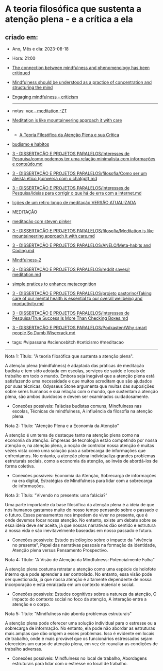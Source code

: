 # A teoria filosófica que sustenta a atenção plena - e a crítica a ela

## criado em: 
-  Ano, Mês e dia: 2023-08-18
- Hora: 21:00
- [The connection between mindfulness and phenomenology has been critiqued](The%20connection%20between%20mindfulness%20and%20phenomenology%20has%20been%20critiqued.md)
- [Mindfulness should be understood as a practice of concentration and structuring the mind](Mindfulness%20should%20be%20understood%20as%20a%20practice%20of%20concentration%20and%20structuring%20the%20mind.md)
- [Engaging mindfulness - criticism](Engaging%20mindfulness%20-%20criticism.md) 
  
  
  
  
  ---
- notas: [vox -  meditation  -ZT](vox%20-%20%20meditation%20%20-ZT.md)
- [Meditation is like mountaineering approach it with care](Meditation%20is%20like%20mountaineering%20approach%20it%20with%20care)
- - [A Teoria Filosófica da Atenção Plena e sua Crítica](.md)
- [budismo e habitos](../2%20-%20NOTAS%20PERMANENTES/budismo%20e%20habitos.md)
- [3 - DISSERTAÇÃO E PROJETOS PARALELOS/Interesses de Pesquisa/como podemos ter uma relação minimalista com informações e conteúdo.md](3%20-%20DISSERTAÇÃO%20E%20PROJETOS%20PARALELOS/Interesses%20de%20Pesquisa/como%20podemos%20ter%20uma%20relação%20minimalista%20com%20informações%20e%20conteúdo.md)
- [3 - DISSERTAÇÃO E PROJETOS PARALELOS/filosofia/Como ser um ateísta ético (conversa com o chatgpt).md](3%20-%20DISSERTAÇÃO%20E%20PROJETOS%20PARALELOS/filosofia/Como%20ser%20um%20ateísta%20ético%20(conversa%20com%20o%20chatgpt).md)
- [3 - DISSERTAÇÃO E PROJETOS PARALELOS/Interesses de Pesquisa/ideias para corrigir o que há de erra com a internet.md](3%20-%20DISSERTAÇÃO%20E%20PROJETOS%20PARALELOS/Interesses%20de%20Pesquisa/ideias%20para%20corrigir%20o%20que%20há%20de%20erra%20com%20a%20internet.md)
- [lições de um retiro longo de meditação VERSÃO ATUALIZADA](../2%20-%20NOTAS%20PERMANENTES/lições%20de%20um%20retiro%20longo%20de%20meditação%20VERSÃO%20ATUALIZADA.md)
- [MEDITAÇÃO](../2%20-%20NOTAS%20PERMANENTES/MEDITAÇÃO.md)
- [meditação com steven pinker](../4%20-%20REF%20BIBLIOGRÁFICA/meditação%20com%20steven%20pinker.md)
- [3 - DISSERTAÇÃO E PROJETOS PARALELOS/filosofia/Meditation is like mountaineering approach it with care.md](3%20-%20DISSERTAÇÃO%20E%20PROJETOS%20PARALELOS/filosofia/Meditation%20is%20like%20mountaineering%20approach%20it%20with%20care.md)
- [3 - DISSERTAÇÃO E PROJETOS PARALELOS/ANELO/Meta-habits and Coding.md](3%20-%20DISSERTAÇÃO%20E%20PROJETOS%20PARALELOS/ANELO/Meta-habits%20and%20Coding.md)
- [Mindfulness-2](../4%20-%20REF%20BIBLIOGRÁFICA/Mindfulness-2.md)
- [3 - DISSERTAÇÃO E PROJETOS PARALELOS/reddit saves/r meditation.md](3%20-%20DISSERTAÇÃO%20E%20PROJETOS%20PARALELOS/reddit%20saves/r%20meditation.md)
- [simple pratices to enhance metacognition](../2%20-%20NOTAS%20PERMANENTES/simple%20pratices%20to%20enhance%20metacognition.md)
- [3 - DISSERTAÇÃO E PROJETOS PARALELOS/projeto pastorino/Taking care of our mental health is essential to our overall wellbeing and productivity.md](3%20-%20DISSERTAÇÃO%20E%20PROJETOS%20PARALELOS/projeto%20pastorino/Taking%20care%20of%20our%20mental%20health%20is%20essential%20to%20our%20overall%20wellbeing%20and%20productivity.md)
- [3 - DISSERTAÇÃO E PROJETOS PARALELOS/Interesses de Pesquisa/True Success Is More Than Checking Boxes.md](3%20-%20DISSERTAÇÃO%20E%20PROJETOS%20PARALELOS/Interesses%20de%20Pesquisa/True%20Success%20Is%20More%20Than%20Checking%20Boxes.md)
- [3 - DISSERTAÇÃO E PROJETOS PARALELOS/Podkasten/Why smart people So Dumb Wisecrack.md](3%20-%20DISSERTAÇÃO%20E%20PROJETOS%20PARALELOS/Podkasten/Why%20smart%20people%20So%20Dumb%20Wisecrack.md)

- tags: #vipassana #sciencebitch #ceticismo #meditacao 
---
Nota 1:
Título: "A teoria filosófica que sustenta a atenção plena".

A atenção plena (mindfulness) é adaptada das práticas de meditação budista e tem sido adotada em escolas, serviços de saúde e locais de trabalho em todo o mundo. Embora seja inegável que a atenção plena está satisfazendo uma necessidade e que muitos acreditam que são ajudados por suas técnicas, Odysseus Stone argumenta que muitas das suposições sobre seres humanos e sua relação com o mundo, que sustentam a atenção plena, são ambos duvidosos e devem ser examinados cuidadosamente.

- Conexões possíveis: Falácias budistas comuns, Mindfulness nas escolas, Técnicas de mindfulness, A influência da filosofia na atenção plena.

Nota 2:
Título: "Atenção Plena e a Economia da Atenção"

A atenção é um tema de destaque tanto na atenção plena como na economia da atenção. Empresas de tecnologia estão competindo por nossa atenção e, na atenção plena, a noção de controlar nossa atenção é muitas vezes vista como uma solução para a sobrecarga de informações que enfrentamos. No entanto, a atenção plena individualiza grandes problemas estruturais sociais, como a economia da atenção, ao invés de abordá-los de forma coletiva.

- Conexões possíveis: Economia da Atenção, Sobrecarga de informações na era digital, Estratégias de Mindfulness para lidar com a sobrecarga de informações.

Nota 3:
Título: "Vivendo no presente: uma falácia?"

Uma parte importante da base filosófica da atenção plena é a ideia de que nós humanos gastamos muito do nosso tempo pensando sobre o passado e o futuro. Esses pensamentos nos impedem de viver no presente, que é onde devemos focar nossa atenção. No entanto, existe um debate sobre se essa ideia deve ser aceita, já que nossas narrativas dão sentido e estrutura à nossa vida e são inevitavelmente baseadas em nosso passado e futuro.

- Conexões possíveis: Estudo psicólogico sobre o impacto da "vivência no presente", Papel das narrativas pessoais na formação da identidade, Atenção plena versus Pensamento Prospectivo.

Nota 4:
Título: "A Visão de Atenção da Mindfulness: Potencialmente Falha"

A atenção plena costuma retratar a atenção como uma espécie de holofote interno que pode aprender a ser controlado. No entanto, essa visão pode ser questionada, já que nossa atenção é altamente dependente de nossa incorporação e está enraizada em um contexto material e social.

- Conexões possíveis: Estudos cognitivos sobre a natureza da atenção, O impacto do contexto social no foco da atenção, A interação entre a atenção e o corpo.

Nota 5:
Título: "Mindfulness não aborda problemas estruturais"

A atenção plena pode oferecer uma solução individual para o estresse ou a sobrecarga de informação. No entanto, ela pode não abordar as estruturas mais amplas que dão origem a esses problemas. Isso é evidente em locais de trabalho, onde é mais provável que os funcionários estressados sejam oferecidos um curso de atenção plena, em vez de reavaliar as condições de trabalho adversas.

- Conexões possíveis: Mindfulness no local de trabalho, Abordagens estruturais para lidar com o estresse no local de trabalho.